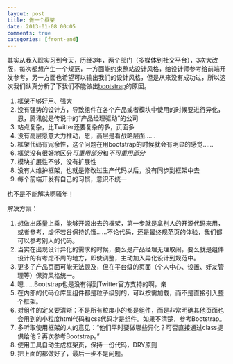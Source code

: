 ```yaml
---
layout: post
title: 做一个框架
date: 2013-01-08 00:05
comments: true
categories: [front-end]
---
```

其实从我入职实习到今天，历经3年，两个部门（多媒体到社交平台），3次大改版，每次都想产生一个规范，一方面能约束整站设计风格，给设计师参考给前端开发参考，另一方面也希望可以输出我们的设计风格，但是从来没有成功过，所以这次我们认真分析了下我们不能做出[bootstrap](http://twitter.github.com/bootstrap)的原因。

1. 框架不够好用、强大
2. 没有强势的设计方，导致组件在各个产品或者模块中使用的时候要进行异化，恩，腾讯就是传说中的“产品经理驱动”的公司
3. 站点复杂，比Twitter还要复杂的多，页面多
4. 没有高层愿意大力推动，恩，高层是看战略层面……
5. 框架代码有冗余性，这个问题在用bootstrap的时候就会有明显的感觉……
6. 框架没有很好地区分*可重用部分*和*不可重用部分*
7. 模块扩展性不够，没有扩展性
8. 没有人维护框架，也就是修改过生产代码以后，没有同步到框架中去
9. 每个前端开发有自己的习惯，意识不统一

也不是不能解决啊骚年！

解决方案：

1. 想做出质量上乘，能够开源出去的框架，第一步就是拿别人的开源代码来用，或者参考，虚怀若谷保持饥饿……不论代码，还是最终规范页的体验，我们都可以参考别人的代码。
2. 当实在出现设计异化的需求的时候，要么是产品经理无理取闹，要么就是组件设计的有考虑不周的地方，即使调整，主动加入异化设计到规范中。
3. 更多子产品页面可能无法顾及，但在平台级的页面（个人中心、设置、好友管理等）保持风格统一。
4. 嗯……Bootstrap也是没有得到Twitter官方支持的啊，亲
5. 在内部的代码仓库里组件都是粒子级别的，可以按需加载，而不是直接引入整个框架。
6. 对组件的定义要清晰：不是所有粒度小的都是组件，而是非常明确其他页面也会用到的小粒度html代码和css代码才是组件。如果不清楚，参考Bootstrap。
7. 多听取使用框架的人的意见：“他们平时要做哪些异化？可否直接通过class提供给他？再次参考Bootstrap。”
8. 使用工具自动生成框架页，保持一份代码，DRY原则
9. 把上面的都做好了，最后一步不是问题。


